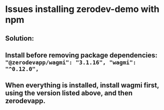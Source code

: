 # Issues installing zerodev-demo with npm

## Solution:

## Install before removing package dependencies: ```     "@zerodevapp/wagmi": "3.1.16", "wagmi": "^0.12.0", ```
## When everything is installed, install wagmi first, using the version listed above, and then zerodevapp.



